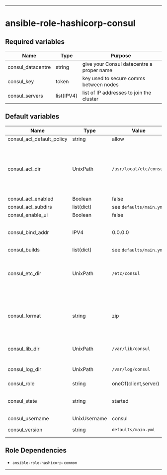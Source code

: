 ----
# ansible-role-hashicorp-consul

## Required variables
| Name | Type | Purpose |
| -----| ---- | ------- |
| consul_datacentre | string | give your Consul datacentre a proper name |
| consul_key | token | key used to secure comms between nodes |
| consul_servers | list(IPV4) | list of IP addresses to join the cluster |

## Default variables
| Name | Type | Value | Purpose |
| -----| ---- | ----- | ------- |
| consul_acl_default_policy | string | allow | ...or deny |
| consul_acl_dir | UnixPath | `/usr/local/etc/consul` | where ACL policies and intentions are kept (servers only) |
| consul_acl_enabled | Boolean | false ||
| consul_acl_subdirs | list(dict) | see `defaults/main.yml` ||
| consul_enable_ui | Boolean | false ||
| consul_bind_addr | IPV4 | 0.0.0.0 | set to privte IPV4 on metal |
| consul_builds | list(dict) | see `defaults/main.yml` ||
| consul_etc_dir | UnixPath | `/etc/consul` | where the server or client config lives |
| consul_format | string | zip | used to form the name of the archive to download |
| consul_lib_dir | UnixPath | `/var/lib/consul` | where the data lives |
| consul_log_dir | UnixPath | `/var/log/consul` | where any logs live |
| consul_role | string | oneOf(client,server) ||
| consul_state | string | started | state of the consul service |
| consul_username | UnixUsername | consul ||
| consul_version | string | `defaults/main.yml` | version to run |

## Role Dependencies
- `ansible-role-hashicorp-common`

****
